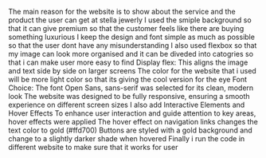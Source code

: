 The main reason for the website is to show about the service and the product the user can get at stella jewerly
I used the smiple background so that it can give premium so that the customer feels like there are buying something luxurious
I keep the design and font simple as much as possible so that the user dont have any misunderstanding
I also used flexbox so that my image can look more organised and it can be diveded into catogries so that i can make user more easy to find
Display flex: This aligns the image and text side by side on larger screens
The color for the website that i used will be more light color so that its giving the cool version for the eye
Font Choice: The font Open Sans, sans-serif was selected for its clean, modern look
The website was designed to be fully responsive, ensuring a smooth experience on different screen sizes
I also add Interactive Elements and Hover Effects
To enhance user interaction and guide attention to key areas, hover effects were applied
The hover effect on navigation links changes the text color to gold (#ffd700)
Buttons are styled with a gold background and change to a slightly darker shade when hovered
Finally i run the code in different website to make sure that it works for user 
